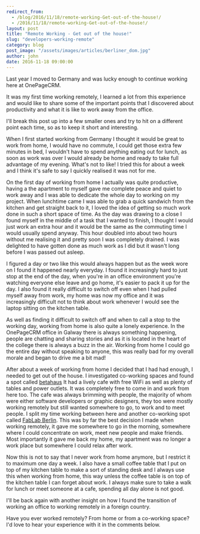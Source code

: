 ```yaml
---
redirect_from:
  - /blog/2016/11/18/remote-working-Get-out-of-the-house!/
  - /2016/11/18/remote-working-Get-out-of-the-house!/
layout: post
title: "Remote Working - Get out of the house!"
slug: "developers-working-remote"
category: blog
post_image: "/assets/images/articles/berliner_dom.jpg"
author: john
date: 2016-11-18 09:00:00
---
```



Last year I moved to Germany and was lucky enough to continue working here at OnePageCRM.

It was my first time working remotely, I learned a lot from this experience and would like to share
some of the important points that I discovered about productivity and what it is like to work away from the office.

I'll break this post up into a few smaller ones and try to hit on a different point each time, so as to keep it short and interesting.

When I first started working from Germany I thought it would be great to work from home, I would have no commute, I could get those extra few minutes in bed, I wouldn't have to spend anything eating out for lunch, as soon as work was over I would already be home and ready to take full advantage of my evening. What's not to like!
I tried this for about a week and I think it's safe to say I quickly realised it was not for me.

On the first day of working from home I actually was quite productive, having a the apartment to myself gave me complete peace and quiet to work away and I was able to dedicate the whole day to working on my project. When lunchtime came I was able to grab a quick sandwich from the kitchen and get straight back to it, I loved the idea of getting so much work done in such a short space of time. As the day was drawing to a close I found myself in the middle of a task that I wanted to finish, I thought I would just work an extra hour and it would be the same as the commuting time I would usually spend anyway. This hour doubled into about two hours without me realising it and pretty soon I was completely drained. I was delighted to have gotten done as much work as I did but it wasn't long before I was passed out asleep.


I figured a day or two like this would always happen but as the week wore on I found it happened nearly everyday. I found it increasingly hard to just stop at the end of the day, when you're in an office environment you're watching everyone else leave and go home, it's easier to pack it up for the day. I also found it really difficult to switch off even when I had pulled myself away from work, my home was now my office and it was increasingly difficult not to think about work whenever I would see the laptop sitting on the kitchen table.


As well as finding it difficult to switch off and when to call a stop to the working day, working from home is also quite a lonely experience. In the OnePageCRM office in Galway there is always something happening, people are chatting and sharing stories and as it is located in the heart of the college there is always a buzz in the air. Working from home I could go the entire day without speaking to anyone, this was really bad for my overall morale and began to drive me a bit mad!


After about a week of working from home I decided that I had had enough, I needed to get out of the house. I investigated co-working spaces and found a spot called <a href="http://www.betahaus.com/berlin/">betahaus</a> It had a lively cafe with free WiFi as well as plenty of tables and power outlets. It was completely free to come in and work from here too. The cafe was always brimming with people, the majority of whom were either software developers or graphic designers, they too were mostly working remotely but still wanted somewhere to go, to work and to meet people. I split my time working between here and another co-working spot called <a href="https://fablab.berlin/en/">FabLab Berlin</a>. This was by far the best decision I made when working remotely, it gave me somewhere to go in the morning, somewhere where I could concentrate on work, meet new people and make friends. Most importantly it gave me back my home, my apartment was no longer a work place but somewhere I could relax after work.


Now this is not to say that I never work from home anymore, but I restrict it to maximum one day a week. I also have a small coffee table that I put on top of my kitchen table to make a sort of standing desk and I always use this when working from home, this way unless the coffee table is on top of the kitchen table I can forget about work. I always make sure to take a walk for lunch or meet someone at a cafe, spending all day alone is not good.


I'll be back again with another insight on how I found the transition of working an office to working remotely in a foreign country.


Have you ever worked remotely? From home or from a co-working space? I'd love to hear your experience with it in the comments below.


